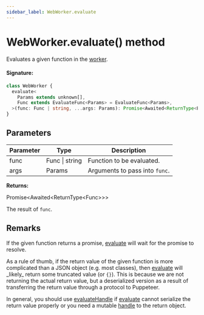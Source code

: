 ```yaml
---
sidebar_label: WebWorker.evaluate
---
```


# WebWorker.evaluate() method

Evaluates a given function in the [worker](./puppeteer.webworker.md).

#### Signature:

```typescript
class WebWorker {
  evaluate<
    Params extends unknown[],
    Func extends EvaluateFunc<Params> = EvaluateFunc<Params>,
  >(func: Func | string, ...args: Params): Promise<Awaited<ReturnType<Func>>>;
}
```

## Parameters

| Parameter | Type           | Description                               |
| --------- | -------------- | ----------------------------------------- |
| func      | Func \| string | Function to be evaluated.                 |
| args      | Params         | Arguments to pass into <code>func</code>. |

**Returns:**

Promise&lt;Awaited&lt;ReturnType&lt;Func&gt;&gt;&gt;

The result of `func`.

## Remarks

If the given function returns a promise, [evaluate](./puppeteer.webworker.evaluate.md) will wait for the promise to resolve.

As a rule of thumb, if the return value of the given function is more complicated than a JSON object (e.g. most classes), then [evaluate](./puppeteer.webworker.evaluate.md) will \_likely\_ return some truncated value (or `{}`). This is because we are not returning the actual return value, but a deserialized version as a result of transferring the return value through a protocol to Puppeteer.

In general, you should use [evaluateHandle](./puppeteer.webworker.evaluatehandle.md) if [evaluate](./puppeteer.webworker.evaluate.md) cannot serialize the return value properly or you need a mutable [handle](./puppeteer.jshandle.md) to the return object.
